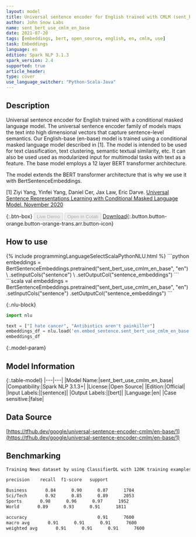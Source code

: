 ```yaml
---
layout: model
title: Universal sentence encoder for English trained with CMLM (sent_bert_use_cmlm_en_base)
author: John Snow Labs
name: sent_bert_use_cmlm_en_base
date: 2021-07-20
tags: [embeddings, bert, open_source, english, en, cmlm, use]
task: Embeddings
language: en
edition: Spark NLP 3.1.3
spark_version: 2.4
supported: true
article_header:
type: cover
use_language_switcher: "Python-Scala-Java"
---
```


## Description

Universal sentence encoder for English trained with a conditional masked language model. The universal sentence encoder family of models maps the text into high dimensional vectors that capture sentence-level semantics. Our English-base (en-base) model is trained using a conditional masked language model described in [1]. The model is intended to be used for text classification, text clustering, semantic textual similarity, etc. It can also be used used as modularized input for multimodal tasks with text as a feature. The base model employs a 12 layer BERT transformer architecture.


The model extends the BERT transformer architecture that is why we use it with BertSentenceEmbeddings.

[1] Ziyi Yang, Yinfei Yang, Daniel Cer, Jax Law, Eric Darve. [Universal Sentence Representations Learning with Conditional Masked Language Model. November 2020](https://openreview.net/forum?id=WDVD4lUCTzU)

{:.btn-box}
<button class="button button-orange" disabled>Live Demo</button>
<button class="button button-orange" disabled>Open in Colab</button>
[Download](https://s3.amazonaws.com/auxdata.johnsnowlabs.com/public/models/sent_bert_use_cmlm_en_base_en_3.1.3_2.4_1626782549609.zip){:.button.button-orange.button-orange-trans.arr.button-icon}

## How to use



<div class="tabs-box" markdown="1">
{% include programmingLanguageSelectScalaPythonNLU.html %}
```python
embeddings = BertSentenceEmbeddings.pretrained("sent_bert_use_cmlm_en_base", "en") \
.setInputCols("sentence") \
.setOutputCol("sentence_embeddings")
```
```scala
val embeddings = BertSentenceEmbeddings.pretrained("sent_bert_use_cmlm_en_base", "en")
.setInputCols("sentence")
.setOutputCol("sentence_embeddings")
```

{:.nlu-block}
```python
import nlu

text = ["I hate cancer", "Antibiotics aren't painkiller"]
embeddings_df = nlu.load('en.embed_sentence.sent_bert_use_cmlm_en_base').predict(text, output_level='sentence')
embeddings_df
```
</div>

{:.model-param}
## Model Information

{:.table-model}
|---|---|
|Model Name:|sent_bert_use_cmlm_en_base|
|Compatibility:|Spark NLP 3.1.3+|
|License:|Open Source|
|Edition:|Official|
|Input Labels:|[sentence]|
|Output Labels:|[bert]|
|Language:|en|
|Case sensitive:|false|

## Data Source

[https://tfhub.dev/google/universal-sentence-encoder-cmlm/en-base/1](https://tfhub.dev/google/universal-sentence-encoder-cmlm/en-base/1)

## Benchmarking

```bash
Training News dataset by using ClassifierDL with 120K training examples:

precision    recall  f1-score   support

Business       0.84      0.90      0.87      1784
Sci/Tech       0.92      0.85      0.89      2053
Sports       0.98      0.96      0.97      1952
World       0.89      0.93      0.91      1811

accuracy                           0.91      7600
macro avg       0.91      0.91      0.91      7600
weighted avg       0.91      0.91      0.91      7600
```